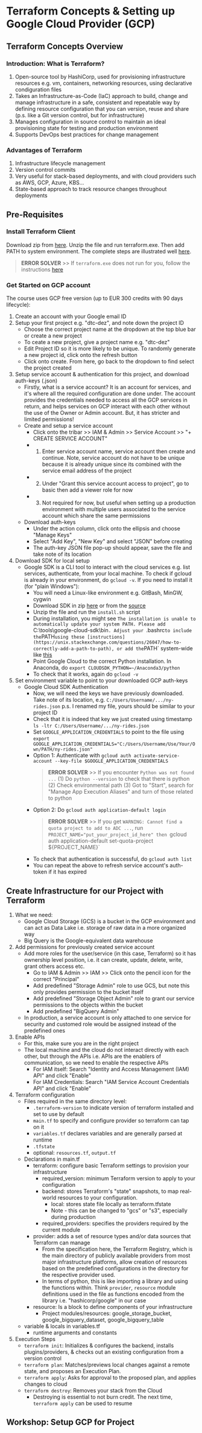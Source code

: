 # Terraform Concepts & Setting up Google Cloud Provider (GCP)

## Terraform Concepts Overview
### Introduction: What is Terraform?
1. Open-source tool by HashiCorp, used for provisioning infrastructure resources e.g. vm, containers, networking resources, using declarative condiguration files
2. Takes an Infrastructure-as-Code (IaC) approach to build, change and manage infrastructure in a safe, consistent and repeatable way by defining resource configuration that you can version, reuse and share (p.s. like a Git version control, but for infrastructure)
3. Manages configuration in source control to maintain an ideal provisioning state for testing and production environment
4. Supports DevOps best practices for change management
### Advantages of Terraform
1. Infrastructure lifecycle management
2. Version control commits
3. Very useful for stack-based deployments, and with cloud providers such as AWS, GCP, Azure, KBS...
4. State-based approach to track resource changes throughout deployments

## Pre-Requisites
### Install Terraform Client
Download zip from [here](https://www.terraform.io/downloads). Unzip the file and run terraform.exe. Then add PATH to system environment. The complete steps are illustrated well [here](https://www.radishlogic.com/terraform/how-to-install-terraform-in-windows-11/#Download).
> **ERROR SOLVER** >> If `terraform.exe` does not run for you, follow the instructions [here](https://www.radishlogic.com/terraform/how-to-install-terraform-in-windows-11/)

### Get Started on GCP account 
The course uses GCP free version (up to EUR 300 credits with 90 days lifecycle):
1. Create an account with your Google email ID
2. Setup your first project e.g. "dtc-dez", and note down the project ID
    - Choose the correct project name at the dropdown at the top blue bar or create a new project
    - To ceate a new project, give a project name e.g. "dtc-dez"
    - Edit Project ID so it is more likely to be unique. To randomly generate a new project id, click onto the refresh button
    - Click onto create. From here, go back to the dropdown to find select the project created
4. Setup service account & authentication for this project, and download auth-keys (.json)
    - Firstly, what is a service account? It is an account for services, and it's where all the required configuration are done under. The account provides the credentials needed to access all the GCP services in return, and helps services on GCP interact with each other without the use of the Owner or Admin account. But, it has stricter and limited permissions!
    - Create and setup a service account
      - Click onto the tribar >> IAM & Admin >> Service Account >> "+ CREATE SERVICE ACCOUNT"
      - 1) Enter service account name, service account then create and continue. Note, service account do not have to be unique because it is already unique since its combined with the service email address of the project
      - 2) Under "Grant this service account access to project", go to basic then add a viewer role for now
      - 3) Not required for now, but useful when setting up a production environment with multiple users associated to the service account which share the same permissions
    - Download auth-keys
      - Under the action column, click onto the ellipsis and choose "Manage Keys"
      - Select "Add Key", "New Key" and select "JSON" before creating
      - The auth-key JSON file pop-up should appear, save the file and take note of its location
6. Download SDK for local setup
    - Google SDK is a CLI tool to interact with the cloud services e.g. list services, authenticate, from your local machine. To check if gcloud is already in your environment, do `gcloud -v`. If you need to install it (for "plain Windows"):
        - You will need a Linux-like environment e.g. GitBash, MinGW, cygwin
        - Download SDK in zip [here](https://dl.google.com/dl/cloudsdk/channels/rapid/google-cloud-sdk.zip) or from the [source](https://cloud.google.com/sdk/docs/downloads-interactive)
        - Unzip the file and run the `install.sh` script
        - During installation, you might see `The installation is unable to automatically update your system PATH. Please add `C:\tools\google-cloud-sdk\bin`. Adjust your `.bashrc` to include the `PATH` using these [instructions](https://unix.stackexchange.com/questions/26047/how-to-correctly-add-a-path-to-path), or add the `PATH` system-wide like [this](https://gist.github.com/nex3/c395b2f8fd4b02068be37c961301caa7)
        - Point Google Cloud to the correct Python installation. In Anaconda, do `export CLOUDSDK_PYTHON=~/Anaconda3/python`
        - To check that it works, again do `gcloud -v`
8. Set environment variable to point to your downloaded GCP auth-keys
    - Google Cloud SDK Authentication
        - Now, we will need the keys we have previously downloaded. Take note of its location, e.g. `C:/Users/Username/.../ny-rides.json` p.s. I renamed my file, yours should be similar to your project ID
        - Check that it is indeed that key we just created using timestamp `ls -ltr C:/Users/Username/.../ny-rides.json`
        - Set `GOOGLE_APPLICATION_CREDENTIALS` to point to the file using `export GOOGLE_APPLICATION_CREDENTIALS="C:/Users/Username/Use/Your/Own/PATH/ny-rides.json"`
        - Option 1: Authenticate with `gcloud auth activate-service-account --key-file $GOOGLE_APPLICATION_CREDENTIALS`
            > **ERROR SOLVER** >> If you encounter `Python was not found ...` (1) Do `python --version` to check that there is python (2) Check environmental path (3) Got to "Start", search for "Manage App Execution Aliases" and turn of those related to python
        - Option 2: Do `gcloud auth application-default login`
            > **ERROR SOLVER** >> If you get `WARNING: Cannot find a quota project to add to ADC ...`, run `PROJECT_NAME="put_your_project_id_here" then `gcloud auth application-default set-quota-project ${PROJECT_NAME}`
        - To check that authentication is successful, do `gcloud auth list`
        - You can repeat the above to refresh service account's auth-token if it has expired

## Create Infrastructure for our Project with Terraform
1. What we need:
    - Google Cloud Storage (GCS) is a bucket in the GCP environment and can act as Data Lake i.e. storage of raw data in a more organized way
    - Big Query is the Google-equivalent data warehouse
2. Add permissions for previously created service account
    - Add more roles for the user/service (in this case, Terraform) so it has ownership level position, i.e. it can create, update, delete, write, grant others access etc.
        - Go to IAM & Admin >> IAM >> Click onto the pencil icon for the correct "Principal"
        - Add predefined "Storage Admin" role to use GCS, but note this only provides permission to the bucket itself
        - Add predefined "Storage Object Admin" role to grant our service permissions to the objects within the bucket
        - Add predefined "BigQuery Admin"
    - In production, a service account is only attached to one service for security and customed role would be assigned instead of the predefined ones
2. Enable APIs
    - For this, make sure you are in the right project
    - The local machine and the cloud do not interact directly with each other, but through the APIs i.e. APIs are the enablers of communication, so we need to enable the respective APIs
        - For IAM itself: Search "Identity and Access Management (IAM) API" and click "Enable"
        - For IAM Credentials: Search "IAM Service Account Credentials API" and click "Enable"
3. Terraform configuration
    - Files required in the same directory level: 
        - `.terraform-version` to indicate version of terraform installed and set to use by default
        - `main.tf` to specify and configure provider so terraform can tap on it
        - `variables.tf` declares variables and are generally parsed at runtime
        - `.tfstate` 
        - optional: `resources.tf`, `output.tf`
    - Declarations in main.tf
        - terraform: configure basic Terraform settings to provision your infrastructure
            - required_version: minimum Terraform version to apply to your configuration
            - backend: stores Terraform's "state" snapshots, to map real-world resources to your configuration.
                - local: stores state file locally as terraform.tfstate
                - Note - this can be changed to "gcs" or "s3", especially during production
            - required_providers: specifies the providers required by the current module
        - provider: adds a set of resource types and/or data sources that Terraform can manage
            - From the specification here, the Terraform Registry, which is the main directory of publicly available providers from most major infrastructure platforms, allow creation of resources based on the predefined configurations in the directory for the respective provider used. 
            - In terms of python, this is like importing a library and using the functions within. Think `provider`, `resource` module definitions used in the file as functions encoded from the library i.e. "hashicorp/google" in our case
        - resource: Is a block to define components of your infrastructure
            - Project modules/resources: google_storage_bucket, google_bigquery_dataset, google_bigquery_table
    - variable & locals in variables.tf
        - runtime arguments and constants
4. Execution Steps
    - `terraform init`: Initializes & configures the backend, installs plugins/providers, & checks out an existing configuration from a version control
    - `terraform plan`: Matches/previews local changes against a remote state, and proposes an Execution Plan.
    - `terraform apply`: Asks for approval to the proposed plan, and applies changes to cloud
    - `terraform destroy`: Removes your stack from the Cloud
        - Destroying is essential to not burn credit. The next time, `terraform apply` can be used to resume

## Workshop: Setup GCP for Project
